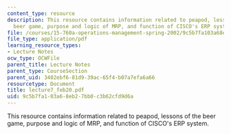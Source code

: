 ```yaml
---
content_type: resource
description: This resource contains information related to peapod, lessons of the
  beer game, purpose and logic of MRP, and function of CISCO's ERP system.
file: /courses/15-760a-operations-management-spring-2002/9c5b7fa103a68eb27bb0c3b62cfd9d6a_lecture7_feb20.pdf
file_type: application/pdf
learning_resource_types:
- Lecture Notes
ocw_type: OCWFile
parent_title: Lecture Notes
parent_type: CourseSection
parent_uid: 3402ebf6-81d9-39ac-65f4-b07a7efa6a66
resourcetype: Document
title: lecture7_feb20.pdf
uid: 9c5b7fa1-03a6-8eb2-7bb0-c3b62cfd9d6a
---
```

This resource contains information related to peapod, lessons of the beer game, purpose and logic of MRP, and function of CISCO's ERP system.

